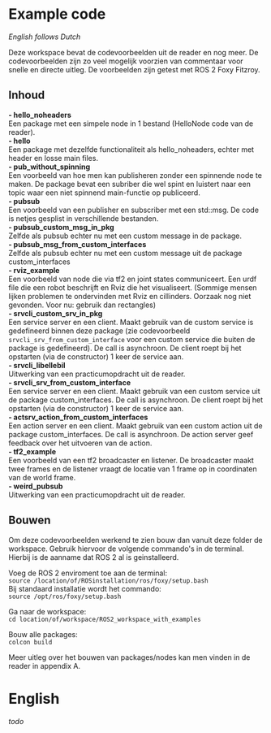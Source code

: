 # Example code

*English follows Dutch*

Deze workspace bevat de codevoorbeelden uit de reader en nog meer. De codevoorbeelden zijn zo veel mogelijk voorzien van commentaar voor snelle en directe uitleg. De voorbeelden zijn getest met ROS 2 Foxy Fitzroy.

## Inhoud
**- hello_noheaders**  
      Een package met een simpele node in 1 bestand (HelloNode code van de reader).  
**- hello**  
     Een package met dezelfde functionaliteit als hello_noheaders, echter met header en losse main files.  
**- pub_without_spinning**  
     Een voorbeeld van hoe men kan publisheren zonder een spinnende node te maken. De package bevat een subriber die wel spint en luistert naar een topic waar een niet spinnend main-functie op publiceerd.  
**- pubsub**  
    Een voorbeeld van een publisher en subscriber met een std::msg. De code is netjes gesplist in verschillende bestanden.  
**- pubsub_custom_msg_in_pkg**  
    Zelfde als pubsub echter nu met een custom message in de package.  
**- pubsub_msg_from_custom_interfaces**  
    Zelfde als pubsub echter nu met een custom message uit de package custom_interfaces  
**- rviz_example**  
    Een voorbeeld van node die via tf2 en joint states communiceert. Een urdf file die een robot beschrijft en Rviz die het visualiseert. (Sommige mensen lijken problemen te ondervinden met Rviz en cillinders. Oorzaak nog niet gevonden. Voor nu: gebruik dan rectangles)  
**- srvcli_custom_srv_in_pkg**  
    Een service server en een client. Maakt gebruik van de custom service is gedefineerd binnen deze package (zie codevoorbeeld `srvcli_srv_from_custom_interface` voor een custom service die buiten de package is gedefineerd). De call is asynchroon. De client roept bij het opstarten (via de constructor) 1 keer de service aan.  
**- srvcli_libellebil**  
    Uitwerking van een practicumopdracht uit de reader.  
**- srvcli_srv_from_custom_interface**  
    Een service server en een client. Maakt gebruik van een custom service uit de package custom_interfaces. De call is asynchroon. De client roept bij het opstarten (via de constructor) 1 keer de service aan.  
**- actsrv_action_from_custom_interfaces**  
   Een action server en een client. Maakt gebruik van een custom action uit de package custom_interfaces. De call is asynchroon. De action server geef feedback over het uitvoeren van de action.  
**- tf2_example**  
   Een voorbeeld van een tf2 broadcaster en listener. De broadcaster maakt twee frames en de listener vraagt de locatie van 1 frame op in coordinaten van de world frame.  
**- weird_pubsub**  
   Uitwerking van een practicumopdracht uit de reader.  

## Bouwen

Om deze codevoorbeelden werkend te zien bouw dan vanuit deze folder de workspace. Gebruik hiervoor de volgende commando's in de terminal. Hierbij is de aanname dat ROS 2 al is geinstalleerd.

Voeg de ROS 2 enviroment toe aan de terminal:  
`source /location/of/ROSinstallation/ros/foxy/setup.bash`  
Bij standaard installatie wordt het commando:  
`source /opt/ros/foxy/setup.bash`

Ga naar de workspace:  
`cd location/of/workspace/ROS2_workspace_with_examples`

Bouw alle packages:  
`colcon build`

Meer uitleg over het bouwen van packages/nodes kan men vinden in de reader in appendix A.

# English

*todo*
